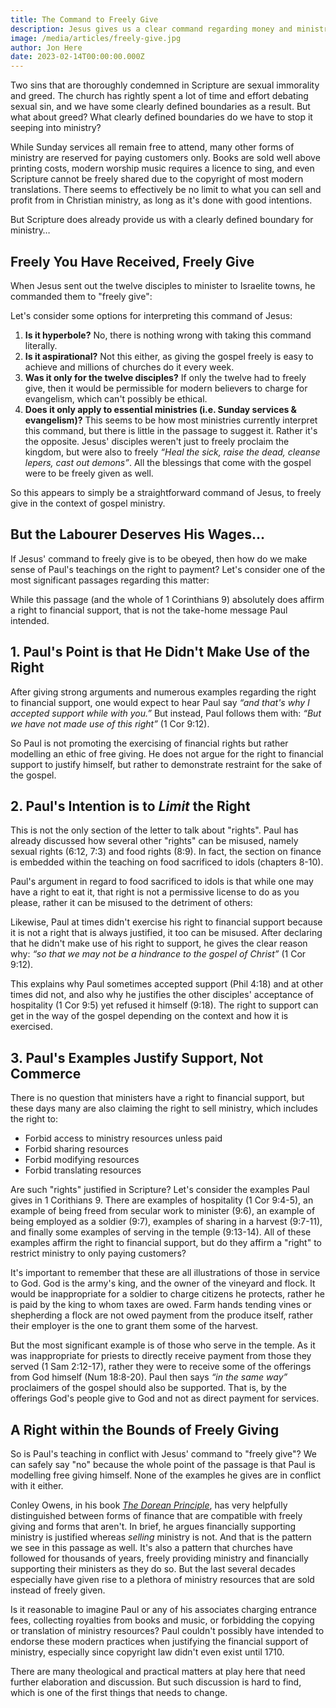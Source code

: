 ```yaml
---
title: The Command to Freely Give
description: Jesus gives us a clear command regarding money and ministry, but do we still follow it today?
image: /media/articles/freely-give.jpg
author: Jon Here
date: 2023-02-14T00:00:00.000Z
---
```


Two sins that are thoroughly condemned in Scripture are sexual immorality and greed. The church has rightly spent a lot of time and effort debating sexual sin, and we have some clearly defined boundaries as a result. But what about greed? What clearly defined boundaries do we have to stop it seeping into ministry?

While Sunday services all remain free to attend, many other forms of ministry are reserved for paying customers only. Books are sold well above printing costs, modern worship music requires a licence to sing, and even Scripture cannot be freely shared due to the copyright of most modern translations. There seems to effectively be no limit to what you can sell and profit from in Christian ministry, as long as it's done with good intentions.

But Scripture does already provide us with a clearly defined boundary for ministry…

## Freely You Have Received, Freely Give

When Jesus sent out the twelve disciples to minister to Israelite towns, he commanded them to "freely give":

<bible-quote passage="Matt 10:7-8"></bible-quote>

Let's consider some options for interpreting this command of Jesus:

 1. **Is it hyperbole?** No, there is nothing wrong with taking this command literally.
 2. **Is it aspirational?** Not this either, as giving the gospel freely is easy to achieve and millions of churches do it every week.
 3. **Was it only for the twelve disciples?** If only the twelve had to freely give, then it would be permissible for modern believers to charge for evangelism, which can't possibly be ethical.
 4. **Does it only apply to essential ministries (i.e. Sunday services & evangelism)?** This seems to be how most ministries currently interpret this command, but there is little in the passage to suggest it. Rather it's the opposite. Jesus' disciples weren't just to freely proclaim the kingdom, but were also to freely _“Heal the sick, raise the dead, cleanse lepers, cast out demons”_. All the blessings that come with the gospel were to be freely given as well.

So this appears to simply be a straightforward command of Jesus, to freely give in the context of gospel ministry.

## But the Labourer Deserves His Wages…

If Jesus' command to freely give is to be obeyed, then how do we make sense of Paul's teachings on the right to payment? Let's consider one of the most significant passages regarding this matter:

<bible-quote passage="1 Cor 9:3-7"></bible-quote>

While this passage (and the whole of 1 Corinthians 9) absolutely does affirm a right to financial support, that is not the take-home message Paul intended.

## 1. Paul's Point is that He Didn't Make Use of the Right

After giving strong arguments and numerous examples regarding the right to financial support, one would expect to hear Paul say _“and that's why I accepted support while with you.”_ But instead, Paul follows them with: _“But we have not made use of this right”_ (1 Cor 9:12).

So Paul is not promoting the exercising of financial rights but rather modelling an ethic of free giving. He does not argue for the right to financial support to justify himself, but rather to demonstrate restraint for the sake of the gospel.

## 2. Paul's Intention is to _Limit_ the Right

This is not the only section of the letter to talk about "rights". Paul has already discussed how several other "rights" can be misused, namely sexual rights (6:12, 7:3) and food rights (8:9). In fact, the section on finance is embedded within the teaching on food sacrificed to idols (chapters 8-10).

Paul's argument in regard to food sacrificed to idols is that while one may have a right to eat it, that right is not a permissive license to do as you please, rather it can be misused to the detriment of others:

<bible-quote passage="1 Cor 8:9"></bible-quote>

Likewise, Paul at times didn't exercise his right to financial support because it is not a right that is always justified, it too can be misused. After declaring that he didn't make use of his right to support, he gives the clear reason why: _“so that we may not be a hindrance to the gospel of Christ”_ (1 Cor 9:12).

This explains why Paul sometimes accepted support (Phil 4:18) and at other times did not, and also why he justifies the other disciples' acceptance of hospitality (1 Cor 9:5) yet refused it himself (9:18). The right to support can get in the way of the gospel depending on the context and how it is exercised.

## 3. Paul's Examples Justify Support, Not Commerce

There is no question that ministers have a right to financial support, but these days many are also claiming the right to sell ministry, which includes the right to:

 - Forbid access to ministry resources unless paid
 - Forbid sharing resources
 - Forbid modifying resources
 - Forbid translating resources

Are such "rights" justified in Scripture? Let's consider the examples Paul gives in 1 Corithians 9. There are examples of hospitality (1 Cor 9:4-5), an example of being freed from secular work to minister (9:6), an example of being employed as a soldier (9:7), examples of sharing in a harvest (9:7-11), and finally some examples of serving in the temple (9:13-14). All of these examples affirm the right to financial support, but do they affirm a "right" to restrict ministry to only paying customers?

It's important to remember that these are all illustrations of those in service to God. God is the army's king, and the owner of the vineyard and flock. It would be inappropriate for a soldier to charge citizens he protects, rather he is paid by the king to whom taxes are owed. Farm hands tending vines or shepherding a flock are not owed payment from the produce itself, rather their employer is the one to grant them some of the harvest.

But the most significant example is of those who serve in the temple. As it was inappropriate for priests to directly receive payment from those they served (1 Sam 2:12-17), rather they were to receive some of the offerings from God himself (Num 18:8-20). Paul then says _“in the same way”_ proclaimers of the gospel should also be supported. That is, by the offerings God's people give to God and not as direct payment for services.

## A Right within the Bounds of Freely Giving

So is Paul's teaching in conflict with Jesus' command to "freely give"? We can safely say "no" because the whole point of the passage is that Paul is modelling free giving himself. None of the examples he gives are in conflict with it either.

Conley Owens, in his book [_The Dorean Principle_](https://thedoreanprinciple.org/), has very helpfully distinguished between forms of finance that are compatible with freely giving and forms that aren't. In brief, he argues financially supporting ministry is justified whereas _selling_ ministry is not. And that is the pattern we see in this passage as well. It's also a pattern that churches have followed for thousands of years, freely providing ministry and financially supporting their ministers as they do so. But the last several decades especially have given rise to a plethora of ministry resources that are sold instead of freely given.

Is it reasonable to imagine Paul or any of his associates charging entrance fees, collecting royalties from books and music, or forbidding the copying or translation of ministry resources? Paul couldn't possibly have intended to endorse these modern practices when justifying the financial support of ministry, especially since copyright law didn't even exist until 1710.

There are many theological and practical matters at play here that need further elaboration and discussion. But such discussion is hard to find, which is one of the first things that needs to change.
